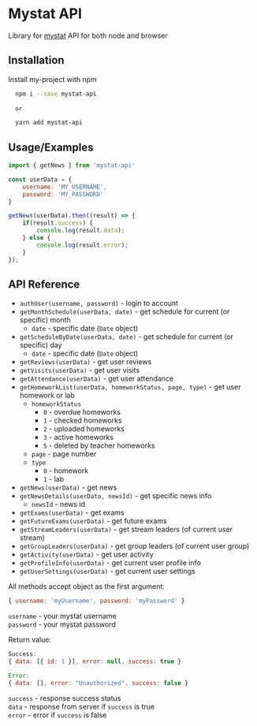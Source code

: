 
# Mystat API

Library for [mystat](https://mystat.itstep.org) API for both node and browser


## Installation 

Install my-project with npm

```bash 
  npm i --save mystat-api
  
  or

  yarn add mystat-api
```
    
## Usage/Examples

```javascript
import { getNews } from 'mystat-api'

const userData = {
    username: 'MY_USERNAME',
    password: 'MY_PASSWORD'
}

getNews(userData).then((result) => {
    if(result.success) {
        console.log(result.data);
    } else {
        console.log(result.error);
    }
});
```

  
## API Reference

- `authUser(username, password)` - login to account
- `getMonthSchedule(userData, date)` - get schedule for current (or specific) month
    - `date` - specific date (`Date` object)
- `getScheduleByDate(userData, date)` -  get schedule for current (or specific) day
    - `date` - specific date (`Date` object)
- `getReviews(userData)` - get user reviews
- `getVisits(userData)` - get user visits
- `getAttendance(userData)` - get user attendance
- `getHomeworkList(userData, homeworkStatus, page, type)` - get user homework or lab
    - `homeworkStatus`
        - `0` - overdue homeworks
        - `1` - checked homeworks
        - `2` - uploaded homeworks
        - `3` - active homeworks
        - `5` - deleted by teacher homeworks
    - `page` - page number
    - `type`
        - `0` - homework
        - `1` - lab
- `getNews(userData)` - get news 
- `getNewsDetails(userData, newsId)` - get specific news info
    - `newsId` - news id
- `getExams(userData)` - get exams 
- `getFutureExams(userData)` - get future exams 
- `getStreamLeaders(userData)` - get stream leaders (of current user stream)
- `getGroupLeaders(userData)` - get group leaders (of current user group)
- `getActivity(userData)` - get user activity
- `getProfileInfo(userData)` - get current user profile info
- `getUserSettings(userData)` - get current user settings

All methods accept object as the first argument:
```js
{ username: 'myUsername', password: 'myPassword' }
```
`username` - your mystat username<br>
`password` - your mystat password


Return value: 
```js
Success:
{ data: [{ id: 1 }], error: null, success: true }

Error:
{ data: [], error: "Unauthorized", success: false }
```

`success` - response success status<br>
`data` - response from server if `success` is true<br>
`error` - error if `success` is false

  
